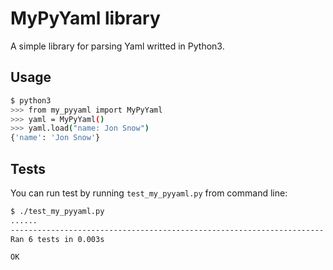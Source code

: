# MyPyYaml library

A simple library for parsing Yaml writted in Python3.

## Usage

```bash
$ python3
>>> from my_pyyaml import MyPyYaml
>>> yaml = MyPyYaml()
>>> yaml.load("name: Jon Snow")
{'name': 'Jon Snow'}
```

## Tests

You can run test by running `test_my_pyyaml.py` from command line:
```bash
$ ./test_my_pyyaml.py 
......
----------------------------------------------------------------------
Ran 6 tests in 0.003s

OK
```
